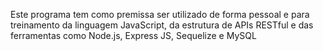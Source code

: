 Este programa tem como premissa ser utilizado de forma pessoal e para treinamento da linguagem JavaScript, da estrutura de APIs RESTful e das ferramentas como Node.js, Express JS, Sequelize e MySQL
